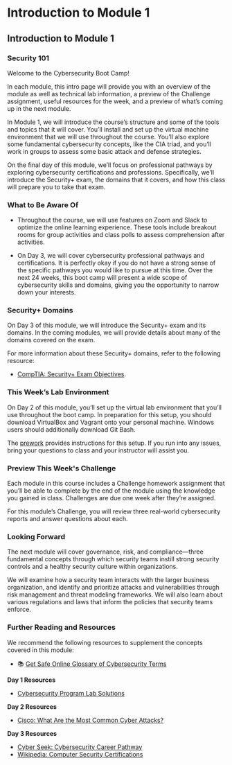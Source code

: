 # Introduction to Module 1

## Introduction to Module 1

### Security 101

Welcome to the Cybersecurity Boot Camp! 

In each module, this intro page will provide you with an overview of the module as well as technical lab information, a preview of the Challenge assignment, useful resources for the week, and a preview of what’s coming up in the next module.

In Module 1, we will introduce the course’s structure and some of the tools and topics that it will cover. You’ll install and set up the virtual machine environment that we will use throughout the course. You’ll also explore some fundamental cybersecurity concepts, like the CIA triad, and you’ll work in groups to assess some basic attack and defense strategies.

On the final day of this module, we’ll focus on professional pathways by exploring cybersecurity certifications and professions. Specifically, we’ll introduce the Security+ exam, the domains that it covers, and how this class will prepare you to take that exam.

### What to Be Aware Of

* Throughout the course, we will use features on Zoom and Slack to optimize the online learning experience. These tools include breakout rooms for group activities and class polls to assess comprehension after activities.

* On Day 3, we will cover cybersecurity professional pathways and certifications. It is perfectly okay if you do not have a strong sense of the specific pathways you would like to pursue at this time. Over the next 24 weeks, this boot camp will present a wide scope of cybersecurity skills and domains, giving you the opportunity to narrow down your interests.

### Security+ Domains

On Day 3 of this module, we will introduce the Security+ exam and its domains. In the coming modules, we will provide details about many of the domains covered on the exam.

For more information about these Security+ domains, refer to the following resource:
* [CompTIA: Security+ Exam Objectives](https://comptiacdn.azureedge.net/webcontent/docs/default-source/exam-objectives/comptia-security-sy0-601-exam-objectives-(2-0).pdf?sfvrsn=8c5889ff_2).

### This Week’s Lab Environment

On Day 2 of this module, you’ll set up the virtual lab environment that you’ll use throughout the boot camp. In preparation for this setup, you should download VirtualBox and Vagrant onto your personal machine. Windows users should additionally download Git Bash. 

The [prework](LINK) provides instructions for this setup. If you run into any issues, bring your questions to class and your instructor will assist you. 

### Preview This Week's Challenge

Each module in this course includes a Challenge homework assignment that you’ll be able to complete by the end of the module using the knowledge you gained in class. Challenges are due one week after they’re assigned.  

For this module’s Challenge, you will review three real-world cybersecurity reports and answer questions about each. 

### Looking Forward

The next module will cover governance, risk, and compliance&mdash;three fundamental concepts through which security teams instill strong security controls and a healthy security culture within organizations.

We will examine how a security team interacts with the larger business organization, and identify and prioritize attacks and vulnerabilities through risk management and threat modeling frameworks. We will also learn about various regulations and laws that inform the policies that security teams enforce.


### Further Reading and Resources

We recommend the following resources to supplement the concepts covered in this module:

* 📚 [Get Safe Online Glossary of Cybersecurity Terms](https://www.getsafeonline.org/glossary/) 

**Day 1 Resources**

* [Cybersecurity Program Lab Solutions](https://docs.google.com/document/d/19h2uccQCM8uPc5iR8lRnEf1Up_kdiXADUCVtcx6r2No/edit?usp=sharing) 

**Day 2 Resources**

* [Cisco: What Are the Most Common Cyber Attacks?](https://www.cisco.com/c/en/us/products/security/common-cyberattacks.html) 

**Day 3 Resources**

* [Cyber Seek: Cybersecurity Career Pathway](https://www.cyberseek.org/pathway.html) 
* [Wikipedia: Computer Security Certifications](https://en.wikipedia.org/wiki/List_of_computer_security_certifications) 
